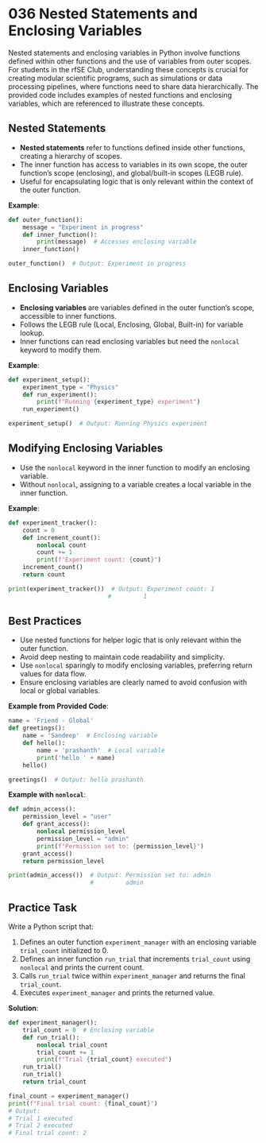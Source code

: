 # 036 Nested Statements and Enclosing Variables

Nested statements and enclosing variables in Python involve functions defined within other functions and the use of variables from outer scopes. For students in the rfSE Club, understanding these concepts is crucial for creating modular scientific programs, such as simulations or data processing pipelines, where functions need to share data hierarchically. The provided code includes examples of nested functions and enclosing variables, which are referenced to illustrate these concepts.

## Nested Statements

- **Nested statements** refer to functions defined inside other functions, creating a hierarchy of scopes.
- The inner function has access to variables in its own scope, the outer function’s scope (enclosing), and global/built-in scopes (LEGB rule).
- Useful for encapsulating logic that is only relevant within the context of the outer function.

**Example**:

```python
def outer_function():
    message = "Experiment in progress"
    def inner_function():
        print(message)  # Accesses enclosing variable
    inner_function()

outer_function()  # Output: Experiment in progress
```

## Enclosing Variables

- **Enclosing variables** are variables defined in the outer function’s scope, accessible to inner functions.
- Follows the LEGB rule (Local, Enclosing, Global, Built-in) for variable lookup.
- Inner functions can read enclosing variables but need the `nonlocal` keyword to modify them.

**Example**:

```python
def experiment_setup():
    experiment_type = "Physics"
    def run_experiment():
        print(f"Running {experiment_type} experiment")
    run_experiment()

experiment_setup()  # Output: Running Physics experiment
```

## Modifying Enclosing Variables

- Use the `nonlocal` keyword in the inner function to modify an enclosing variable.
- Without `nonlocal`, assigning to a variable creates a local variable in the inner function.

**Example**:

```python
def experiment_tracker():
    count = 0
    def increment_count():
        nonlocal count
        count += 1
        print(f"Experiment count: {count}")
    increment_count()
    return count

print(experiment_tracker())  # Output: Experiment count: 1
                            #         1
```

## Best Practices

- Use nested functions for helper logic that is only relevant within the outer function.
- Avoid deep nesting to maintain code readability and simplicity.
- Use `nonlocal` sparingly to modify enclosing variables, preferring return values for data flow.
- Ensure enclosing variables are clearly named to avoid confusion with local or global variables.

**Example from Provided Code**:

```python
name = 'Friend - Global'
def greetings():
    name = 'Sandeep'  # Enclosing variable
    def hello():
        name = 'prashanth'  # Local variable
        print('hello ' + name)
    hello()

greetings()  # Output: hello prashanth
```

**Example with `nonlocal`**:

```python
def admin_access():
    permission_level = "user"
    def grant_access():
        nonlocal permission_level
        permission_level = "admin"
        print(f"Permission set to: {permission_level}")
    grant_access()
    return permission_level

print(admin_access())  # Output: Permission set to: admin
                       #         admin
```

## Practice Task

Write a Python script that:

1. Defines an outer function `experiment_manager` with an enclosing variable `trial_count` initialized to 0.
2. Defines an inner function `run_trial` that increments `trial_count` using `nonlocal` and prints the current count.
3. Calls `run_trial` twice within `experiment_manager` and returns the final `trial_count`.
4. Executes `experiment_manager` and prints the returned value.

**Solution**:

```python
def experiment_manager():
    trial_count = 0  # Enclosing variable
    def run_trial():
        nonlocal trial_count
        trial_count += 1
        print(f"Trial {trial_count} executed")
    run_trial()
    run_trial()
    return trial_count

final_count = experiment_manager()
print(f"Final trial count: {final_count}")
# Output:
# Trial 1 executed
# Trial 2 executed
# Final trial count: 2
```

